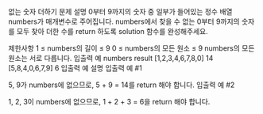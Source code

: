 없는 숫자 더하기
문제 설명
0부터 9까지의 숫자 중 일부가 들어있는 정수 배열 numbers가 매개변수로 주어집니다. numbers에서 찾을 수 없는 0부터 9까지의 숫자를 모두 찾아 더한 수를 return 하도록 solution 함수를 완성해주세요.

제한사항
1 ≤ numbers의 길이 ≤ 9
0 ≤ numbers의 모든 원소 ≤ 9
numbers의 모든 원소는 서로 다릅니다.
입출력 예
numbers	result
[1,2,3,4,6,7,8,0]	14
[5,8,4,0,6,7,9]	6
입출력 예 설명
입출력 예 #1

5, 9가 numbers에 없으므로, 5 + 9 = 14를 return 해야 합니다.
입출력 예 #2

1, 2, 3이 numbers에 없으므로, 1 + 2 + 3 = 6을 return 해야 합니다.